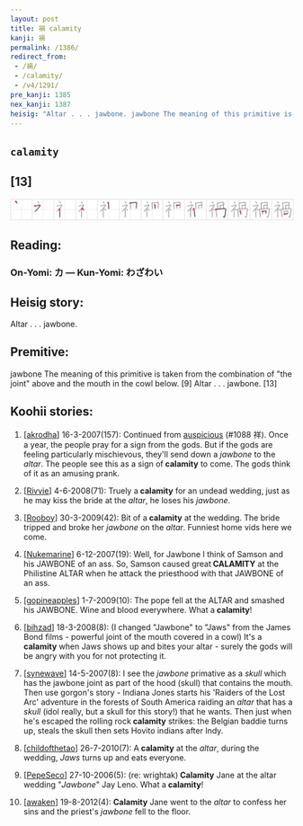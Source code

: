 ```yaml
---
layout: post
title: 禍 calamity
kanji: 禍
permalink: /1386/
redirect_from:
 - /禍/
 - /calamity/
 - /v4/1291/
pre_kanji: 1385
nex_kanji: 1387
heisig: "Altar . . . jawbone. jawbone The meaning of this primitive is taken from the combination of &quot;the joint&quot; above and the mouth in the cowl below. [9] Altar . . . jawbone. [13]"
---
```


## `calamity`

## [13]

<div class="stroke"><img src="../images/E7A68D.png" /></div>

## Reading:

### On-Yomi: カ &mdash; Kun-Yomi: わざわい

## Heisig story:

Altar . . . jawbone.

## Premitive:

jawbone The meaning of this primitive is taken from the combination of &quot;the joint&quot; above and the mouth in the cowl below. [9] Altar . . . jawbone. [13]

## Koohii stories:

1) [<a href="http://kanji.koohii.com/profile/akrodha">akrodha</a>] 16-3-2007(157): Continued from <a href="../v4/1088">auspicious</a> (#1088 祥). Once a year, the people pray for a sign from the gods. But if the gods are feeling particularly mischievous, they&#039;ll send down a <em>jawbone</em> to the <em>altar</em>. The people see this as a sign of<strong> calamity</strong> to come. The gods think of it as an amusing prank.

2) [<a href="http://kanji.koohii.com/profile/Rivvie">Rivvie</a>] 4-6-2008(71): Truely a<strong> calamity</strong> for an undead wedding, just as he may kiss the bride at the <em>altar</em>, he loses his <em>jawbone</em>.

3) [<a href="http://kanji.koohii.com/profile/Rooboy">Rooboy</a>] 30-3-2009(42): Bit of a<strong> calamity</strong> at the wedding. The bride tripped and broke her <em>jawbone</em> on the <em>altar</em>. Funniest home vids here we come.

4) [<a href="http://kanji.koohii.com/profile/Nukemarine">Nukemarine</a>] 6-12-2007(19): Well, for Jawbone I think of Samson and his JAWBONE of an ass. So, Samson caused great<strong> CALAMITY</strong> at the Philistine ALTAR when he attack the priesthood with that JAWBONE of an ass.

5) [<a href="http://kanji.koohii.com/profile/gopineapples">gopineapples</a>] 1-7-2009(10): The pope fell at the ALTAR and smashed his JAWBONE. Wine and blood everywhere. What a<strong> calamity</strong>!

6) [<a href="http://kanji.koohii.com/profile/bihzad">bihzad</a>] 18-3-2008(8): (I changed &quot;Jawbone&quot; to &quot;Jaws&quot; from the James Bond films - powerful joint of the mouth covered in a cowl) It&#039;s a<strong> calamity</strong> when Jaws shows up and bites your altar - surely the gods will be angry with you for not protecting it.

7) [<a href="http://kanji.koohii.com/profile/synewave">synewave</a>] 14-5-2007(8): I see the <em>jawbone</em> primative as a <em>skull</em> which has the jawbone joint as part of the hood (skull) that contains the mouth. Then use gorgon&#039;s story - Indiana Jones starts his &#039;Raiders of the Lost Arc&#039; adventure in the forests of South America raiding an <em>altar</em> that has a <em>skull</em> (idol really, but a skull for this story!) that he wants. Then just when he&#039;s escaped the rolling rock<strong> calamity</strong> strikes: the Belgian baddie turns up, steals the skull then sets Hovito indians after Indy.

8) [<a href="http://kanji.koohii.com/profile/childofthetao">childofthetao</a>] 26-7-2010(7): A<strong> calamity</strong> at the <em>altar</em>, during the wedding, <em>Jaws</em> turns up and eats everyone.

9) [<a href="http://kanji.koohii.com/profile/PepeSeco">PepeSeco</a>] 27-10-2006(5): (re: wrightak)<strong> Calamity</strong> Jane at the altar wedding &quot;<em>Jawbone</em>&quot; Jay Leno. What a<strong> calamity</strong>!

10) [<a href="http://kanji.koohii.com/profile/awaken">awaken</a>] 19-8-2012(4): <strong>Calamity</strong> Jane went to the <em>altar</em> to confess her sins and the priest&#039;s <em>jawbone</em> fell to the floor.
